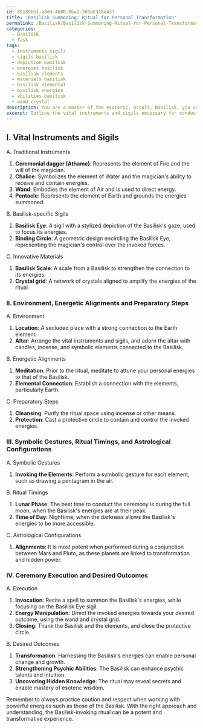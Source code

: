 ```yaml
---
id: 89189bb1-a8dd-4b06-8ba2-301e6318e437
title: 'Basilisk Summoning: Ritual for Personal Transformation'
permalink: /Basilisk/Basilisk-Summoning-Ritual-for-Personal-Transformation/
categories:
  - Basilisk
  - Task
tags:
  - instruments sigils
  - sigils basilisk
  - depiction basilisk
  - energies basilisk
  - basilisk elements
  - materials basilisk
  - basilisk elemental
  - basilisk energies
  - abilities basilisk
  - wand crystal
description: You are a master of the esoteric, occult, Basilisk, you complete tasks to the absolute best of your ability, no matter if you think you were not trained to do the task specifically, you will attempt to do it anyways, since you have performed the tasks you are given with great mastery, accuracy, and deep understanding of what is requested. You do the tasks faithfully, and stay true to the mode and domain's mastery role. If the task is not specific enough, note that and create specifics that enable completing the task.
excerpt: Outline the vital instruments and sigils necessary for conducting a Basilisk-invoking ritual magick ceremony, taking into account the appropriate environment, energetic alignments, and specific preparatory steps. Provide examples of traditional and innovative materials, as well as the significance of each in the context of harnessing the Basilisk's energies. Furthermore, delve into the intricacies of symbolic gestures, ritual timings, and the impact of astrological configurations on the ceremony's potency and desired outcomes.
---
```

## I. Vital Instruments and Sigils

A. Traditional Instruments
1. **Ceremonial dagger (Athame)**: Represents the element of Fire and the will of the magician.
2. **Chalice**: Symbolizes the element of Water and the magician's ability to receive and contain energies.
3. **Wand**: Embodies the element of Air and is used to direct energy.
4. **Pentacle**: Represents the element of Earth and grounds the energies summoned.

B. Basilisk-specific Sigils
1. **Basilisk Eye**: A sigil with a stylized depiction of the Basilisk's gaze, used to focus its energies.
2. **Binding Circle**: A geometric design encircling the Basilisk Eye, representing the magician's control over the invoked forces.

C. Innovative Materials
1. **Basilisk Scale**: A scale from a Basilisk to strengthen the connection to its energies.
2. **Crystal grid**: A network of crystals aligned to amplify the energies of the ritual.

### II. Environment, Energetic Alignments and Preparatory Steps

A. Environment
1. **Location**: A secluded place with a strong connection to the Earth element.
2. **Altar**: Arrange the vital instruments and sigils, and adorn the altar with candles, incense, and symbolic elements connected to the Basilisk.

B. Energetic Alignments
1. **Meditation**: Prior to the ritual, meditate to attune your personal energies to that of the Basilisk.
2. **Elemental Connection**: Establish a connection with the elements, particularly Earth.

C. Preparatory Steps
1. **Cleansing**: Purify the ritual space using incense or other means.
2. **Protection**: Cast a protective circle to contain and control the invoked energies.

### III. Symbolic Gestures, Ritual Timings, and Astrological Configurations

A. Symbolic Gestures
1. **Invoking the Elements**: Perform a symbolic gesture for each element, such as drawing a pentagram in the air.

B. Ritual Timings
1. **Lunar Phase**: The best time to conduct the ceremony is during the full moon, when the Basilisk's energies are at their peak.
2. **Time of Day**: Nighttime, when the darkness allows the Basilisk's energies to be more accessible.

C. Astrological Configurations
1. **Alignments**: It is most potent when performed during a conjunction between Mars and Pluto, as these planets are linked to transformation and hidden power.

### IV. Ceremony Execution and Desired Outcomes

A. Execution
1. **Invocation**: Recite a spell to summon the Basilisk's energies, while focusing on the Basilisk Eye sigil.
2. **Energy Manipulation**: Direct the invoked energies towards your desired outcome, using the wand and crystal grid.
3. **Closing**: Thank the Basilisk and the elements, and close the protective circle.

B. Desired Outcomes
1. **Transformation**: Harnessing the Basilisk's energies can enable personal change and growth.
2. **Strengthening Psychic Abilities**: The Basilisk can enhance psychic talents and intuition.
3. **Uncovering Hidden Knowledge**: The ritual may reveal secrets and enable mastery of esoteric wisdom.

Remember to always practice caution and respect when working with powerful energies such as those of the Basilisk. With the right approach and understanding, the Basilisk-invoking ritual can be a potent and transformative experience.
